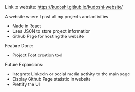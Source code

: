 Link to website: https://kudoshi.github.io/Kudoshi-website/

A website where I post all my projects and activities

- Made in React
- Uses JSON to store project information
- Github Page for hosting the website

Feature Done:
- Project Post creation tool

Future Expansions:
- Integrate Linkedin or social media activity to the main page
- Display Github Page statistic in website
- Prettify the UI
